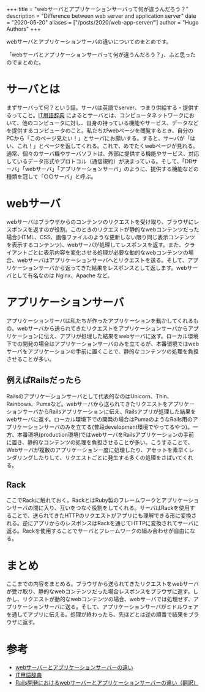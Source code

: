 +++
title = "webサーバとアプリケーションサーバって何が違うんだろう？"
description = "Difference between web server and application server"
date = "2020-06-20"
aliases = ["/posts/2020/web-app-server/"]
author = "Hugo Authors"
+++

webサーバとアプリケーションサーバの違いについてのまとめです。
<!--more-->
「webサーバとアプリケーションサーバって何が違うんだろう？」、ふと思ったのでまとめた。

# サーバとは
まずサーバって何？という話。サーバは英語でserver、つまり供給する・提供するってこと。[IT用語辞典](http://e-words.jp/w/%E3%82%B5%E3%83%BC%E3%83%90.html) によるとサーバとは、コンピュータネットワークにおいて、他のコンピュータに対し、自身の持っている機能やサービス、データなどを提供するコンピュータのこと。私たちがwebページを閲覧するとき、自分のPCから「このページ見たい！」とサーバにお願いする。すると、サーバが「はい、これ！」とページを返してくれる。これで、めでたくwebページが見れる。通常、個々のサーバ機やサーバソフトは、外部に提供する機能やサービス、対応しているデータ形式やプロトコル（通信規約）が決まっている。そして、「DBサーバ」「webサーバ」「アプリケーションサーバ」のように、提供する機能などの種類を冠して「○○サーバ」と呼ぶ。

# webサーバ
webサーバはブラウザからのコンテンツのリクエストを受け取り、ブラウザにレスポンスを返すのが役割。このときのリクエストが静的なwebコンテンツだった場合(HTML、CSS、画像ファイルのような更新しない限り同じ表示コンテンツを表示するコンテンツ)、webサーバが処理してレスポンスを返す。また、クライアントごとに表示内容を変化させる処理が必要な動的なwebコンテンツの場合、webサーバはアプリケーションサーバへとリクエストを送る。そして、アプリケーションサーバから返ってきた結果をレスポンスとして返します。webサーバとして有名なのは Nginx、Apache など。


# アプリケーションサーバ
アプリケーションサーバは私たちが作ったアプリケーションを動かしてくれるもの。webサーバから送られてきたリクエストをアプリケーションサーバからアプリケーションに伝え、アプリが処理した結果をwebサーバに返す。ローカル環境下での開発の場合はアプリケーションサーバのみを立てるが、本番環境ではwebサーバをアプリケーションの手前に置くことで、静的なコンテンツの処理を負担させることが多い。


## 例えばRailsだったら
Railsのアプリケーションサーバとして代表的なのはUnicorn、Thin、Rainbows、Pumaなど。webサーバから送られてきたリクエストをアプリケーションサーバからRailsアプリケーションに伝え、Railsアプリが処理した結果をwebサーバに返す。ローカル環境下での開発の場合はPumaのようなRails用のアプリケーションサーバのみを立てる(普段development環境でやってるやつ)。一方、本番環境(production環境)ではwebサーバをRailsアプリケーションの手前に置き、静的なコンテンツの処理を負担させることが多い。こうすることで、Webサーバが複数のアプリケーション一度に処理したり、アセットを素早くレンダリングしたりして、リクエストごとに発生する多くの処理をさばいてくれる。


## Rack
ここでRackに触れておく。RackとはRuby製のフレームワークとアプリケーションサーバの間に入り、互いをつなぐ役割をしてくれる。サーバはRackを使用することで、送られてきたHTTPのリクエストがアプリにも理解できる形に変換される。逆にアプリからのレスポンスはRackを通じてHTTPに変換されてサーバに返る。Rackを使用することでサーバとフレームワークの組み合わせが自由になる。

# まとめ
ここまでの内容をまとめる。ブラウザから送られてきたリクエストをwebサーバが受け取り、静的なwebコンテンツだった場合レスポンスをブラウザに返す。しかし、リクエストが動的なwebコンテンツの場合、webサーバでは処理せず、アプリケーションサーバに送る。そして、アプリケーションサーバがミドルウェアを通してアプリに伝える。処理が終わったら、先ほどとは逆の順番で結果をブラウザに返す。

# 参考
- [webサーバーとアプリケーションサーバーの違い](https://qiita.com/sumin/items/86a0e2edc40566bcb666)
- [IT用語辞典](http://e-words.jp/w/%E3%82%B5%E3%83%BC%E3%83%90.html)
- [Rails開発におけるwebサーバーとアプリケーションサーバーの違い（翻訳）](https://qiita.com/jnchito/items/3884f9a2ccc057f8f3a3)
